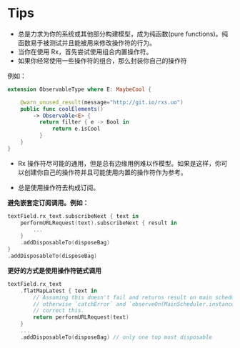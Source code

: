 Tips
====

* 总是力求为你的系统或其他部分构建模型，成为纯函数(pure functions)。纯函数易于被测试并且能被用来修改操作符的行为。
* 当你在使用 Rx，首先尝试使用组合内置操作符。
* 如果你经常使用一些操作符的组合，那么封装你自己的操作符

例如：

```swift
extension ObservableType where E: MaybeCool {

    @warn_unused_result(message="http://git.io/rxs.uo")
    public func coolElements()
        -> Observable<E> {
          return filter { e -> Bool in
              return e.isCool
          }
    }
}
```

  * Rx 操作符尽可能的通用，但是总有边缘用例难以作模型。如果是这样，你可以创建你自己的操作符并且可能使用内置的操作符作为参考。

  * 总是使用操作符去构成订阅。

  **避免嵌套定订阅调用。例如：**

  ```swift
  textField.rx_text.subscribeNext { text in
      performURLRequest(text).subscribeNext { result in
          ...
      }
      .addDisposableTo(disposeBag)
  }
  .addDisposableTo(disposeBag)
  ```

  **更好的方式是使用操作符链式调用**

  ```swift
  textField.rx_text
      .flatMapLatest { text in
          // Assuming this doesn't fail and returns result on main scheduler,
          // otherwise `catchError` and `observeOn(MainScheduler.instance)` can be used to
          // correct this.
          return performURLRequest(text)
      }
      ...
      .addDisposableTo(disposeBag) // only one top most disposable
  ```
